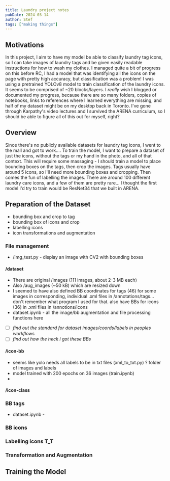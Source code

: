 ```yaml
---
title: Laundry project notes
pubDate: 2024-03-14
author: Stef
tags: ["making things"]
---
```

## Motivations
In this project, I aim to have my model be able to classify laundry tag icons, so I can take images of laundry tags and be given easily readable instructions for how to wash my clothes. 
I managed quite a bit of progress on this before RC, I had a model that was identifying all the icons on the page with pretty high accuracy, but classification was a problem! I was using a pretrained YOLOv8 model to train classification of the laundry icons. It seems to be comprised of ~20 blocks/layers.
I *really* wish I blogged or documented my progress, because there are so many folders, copies of notebooks, links to references where I learned everything are missing, and half of my dataset might be on my desktop back in Toronto. I've gone through Karpathy's video lectures and I survived the ARENA curriculum, so I should be able to figure all of this out for myself, right?

## Overview
Since there's no publicly available datasets for laundry tag icons, I went to the mall and got to work.... To train the model, I want to prepare a dataset of just the icons, without the tags or my hand in the photo, and all of that context. This will require some massaging - I should train a model to place bounding boxes on the tags, then crop the images. Tags usually have around 5 icons, so I'll need more bounding boxes and cropping. Then comes the fun of labelling the images. There are around 100 different laundry care icons, and a few of them are pretty rare... I thought the first model I'd try to train would be ResNet34 that we built in ARENA.   

## Preparation of the Dataset
- bounding box and crop to tag
- bounding box of icons and crop
- labelling icons
- icon transformations and augmentation

### File management
- /img_test.py - display an image with CV2 with bounding boxes
#### /dataset
- There are original /images (111 images, about 2-3 MB each)
- Also /aug_images (~50 kB) which are resized down
- I seemed to have also defined BB coordinates for tags (46) for some images in corresponding, individual .xml files in /annotations/tags... don't remember what program I used for that. also have BBs for icons (36) in .xml files in /annotions/icons
- dataset.ipynb - all the image/bb augmentation and file processing functions here
- [ ] *find out the standard for dataset images/coords/labels in peoples workflows*
- [ ] *find out how the heck i got these BBs*

#### /icon-bb
- seems like yolo needs all labels to be in txt files (xml_to_txt.py) ? folder of images and labels 
- model trained with 200 epochs on 36 images (train.ipynb)
- 

#### /icon-class

### BB tags
- dataset.ipynb - 


### BB icons 


### Labelling icons T_T


### Transformation and Augmentation


## Training the Model


